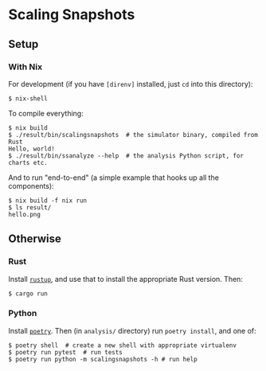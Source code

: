 # Scaling Snapshots

## Setup

### With Nix

For development (if you have `[direnv]` installed, just `cd` into this directory):

``` shell
$ nix-shell
```

To compile everything:

``` shell
$ nix build
$ ./result/bin/scalingsnapshots  # the simulator binary, compiled from Rust
Hello, world!
$ ./result/bin/ssanalyze --help  # the analysis Python script, for charts etc.
```

And to run "end-to-end" (a simple example that hooks up all the components):

``` shell
$ nix build -f nix run
$ ls result/
hello.png
```

[`direnv`]: https://direnv.net/

## Otherwise

### Rust

Install [`rustup`], and use that to install the appropriate Rust version. Then:

``` shell
$ cargo run
```

[`rustup`]: https://rustup.rs/

### Python

Install [`poetry`]. Then (in `analysis/` directory) run `poetry install`, and
one of:

``` shell
$ poetry shell  # create a new shell with appropriate virtualenv
$ poetry run pytest  # run tests
$ poetry run python -m scalingsnapshots -h # run help
```

[`poetry`]: https://python-poetry.org/
